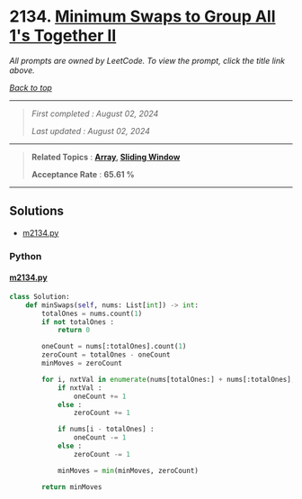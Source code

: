 # 2134. [Minimum Swaps to Group All 1's Together II](<https://leetcode.com/problems/minimum-swaps-to-group-all-1s-together-ii>)

*All prompts are owned by LeetCode. To view the prompt, click the title link above.*

*[Back to top](<../README.md>)*

------

> *First completed : August 02, 2024*
>
> *Last updated : August 02, 2024*

------

> **Related Topics** : **[Array](<by_topic/Array.md>), [Sliding Window](<by_topic/Sliding Window.md>)**
>
> **Acceptance Rate** : **65.61 %**

------

## Solutions

- [m2134.py](<../my-submissions/m2134.py>)
### Python
#### [m2134.py](<../my-submissions/m2134.py>)
```Python
class Solution:
    def minSwaps(self, nums: List[int]) -> int:
        totalOnes = nums.count(1)
        if not totalOnes :
            return 0

        oneCount = nums[:totalOnes].count(1)
        zeroCount = totalOnes - oneCount
        minMoves = zeroCount

        for i, nxtVal in enumerate(nums[totalOnes:] + nums[:totalOnes], totalOnes) :
            if nxtVal :
                oneCount += 1
            else :
                zeroCount += 1

            if nums[i - totalOnes] :
                oneCount -= 1
            else :
                zeroCount -= 1

            minMoves = min(minMoves, zeroCount)

        return minMoves
```

